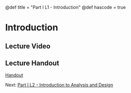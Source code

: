 @def title = "Part I L1 - Introduction"
@def hascode = true

# Introduction

## Lecture Video

## Lecture Handout
[Handout](/part_i/ME417_Controls_Part_I_Lecture_2_Intro_Analysis_and_Design.pdf)

Next: [Part I L2 - Introduction to Analysis and Design](../lecture2/)  